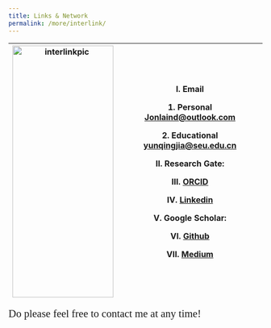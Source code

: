 ```yaml
---
title: Links & Network
permalink: /more/interlink/
---
```


<style>
.intro{
font-family:times;
font-size:21px;
}
</style>

<table class="table table-striped table-hover ">
  <thead>
    <tr>
      <th><img src="{{ "/assets/img/link-network.png" | relative_url }}" alt="interlinkpic" class="img-responsive" width='200' height='500'></th>
      <th><p>I. Email <i class="fa fa-envelope-open-o" aria-hidden="true"></i></p>
      <p>1. Personal <a href="mailto:Jonlaind@outlook.com">Jonlaind@outlook.com</a></p>
      <p>2. Educational <a href="mailto:yunqingjia@seu.edu.cn">yunqingjia@seu.edu.cn</a></p>
      <p>II. Research Gate: </p>
      <p>III. <a href="https://orcid.org/0000-0003-2335-2626">ORCID </a></p>
      <p>IV. <a href="https://www.linkedin.com/in/yunqing-jia-jerland/">Linkedin </a><i class="fa fa-linkedin" aria-hidden="true"></i></p>
      <p>V. Google Scholar: </p>
      <p>VI. <a href="https://github.com/Yunqing-Jia">Github </a><i class="fa fa-github" aria-hidden="true"></i></p>
      <p>VII. <a href="https://medium.com/@jonlaind">Medium </a><i class="fa fa-medium" aria-hidden="true"></i></p>
      </th>
    </tr>
  </thead>
  <tbody>
  </tbody>
</table>

<div class="intro">
Do please feel free to contact me at any time!
</div>
